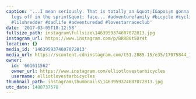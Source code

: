 ```yaml
---
caption: '...I mean seriously. That is totally an &quot;I&apos;m gonna rip daddy&apos;s
  legs off in the sprint&quot; face... #adventurefamily #bicycle #cycling #clearybikes
  #lilshredder #dadlife #adventuredad #lovestarraceclub'
date: '2017-03-05T18:12:58'
fullsize_path: instagram\fullsize\1463959374607072813.jpg
instagram_url: https://www.instagram.com/p/BRRB0t5Dr4t
location: {}
media_id: '1463959374607072813'
media_url: https://scontent.cdninstagram.com/t51.2885-15/e35/17075844_174388723066646_7149399713358282752_n.jpg
owner:
  id: '661611562'
  owner_url: https://www.instagram.com/elliotlovestarbicycles
  username: elliotlovestarbicycles
thumbnail_path: instagram\thumbnails\1463959374607072813.jpg
utc_date: 1488737578
---
```

